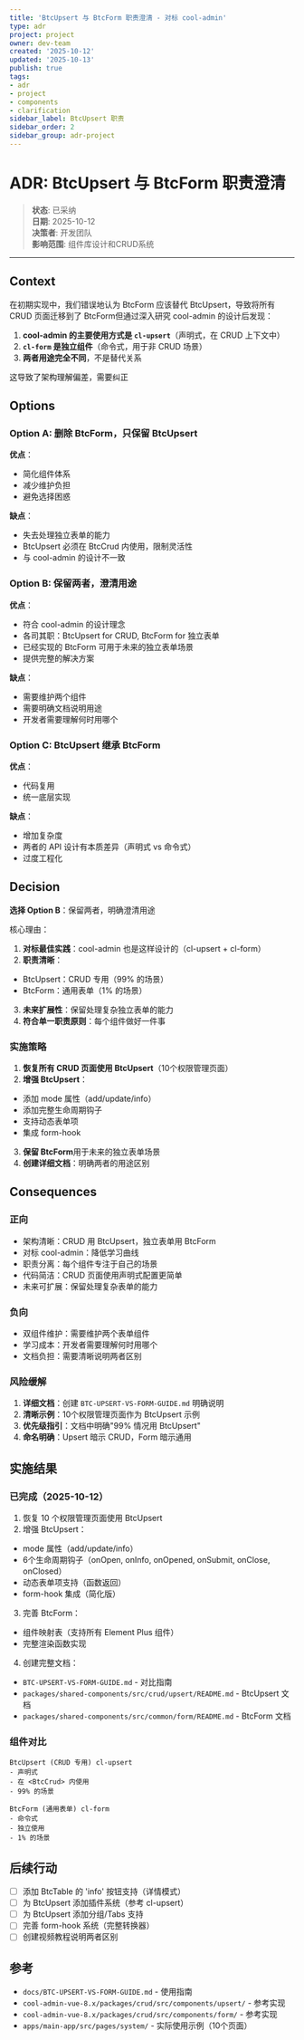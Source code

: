 ```yaml
---
title: 'BtcUpsert 与 BtcForm 职责澄清 - 对标 cool-admin'
type: adr
project: project
owner: dev-team
created: '2025-10-12'
updated: '2025-10-13'
publish: true
tags:
- adr
- project
- components
- clarification
sidebar_label: BtcUpsert 职责
sidebar_order: 2
sidebar_group: adr-project
---
```


# ADR: BtcUpsert 与 BtcForm 职责澄清

> **状态**: 已采纳  
> **日期**: 2025-10-12  
> **决策者**: 开发团队  
> **影响范围**: 组件库设计和CRUD系统  

---

## Context

在初期实现中，我们错误地认为 BtcForm 应该替代 BtcUpsert，导致将所有 CRUD 页面迁移到了 BtcForm但通过深入研究 cool-admin 的设计后发现：
1. **cool-admin 的主要使用方式是 `cl-upsert`**（声明式，在 CRUD 上下文中）
2. **`cl-form` 是独立组件**（命令式，用于非 CRUD 场景）
3. **两者用途完全不同**，不是替代关系

这导致了架构理解偏差，需要纠正

## Options

### Option A: 删除 BtcForm，只保留 BtcUpsert

**优点**：
- 简化组件体系
- 减少维护负担
- 避免选择困惑

**缺点**：
- 失去处理独立表单的能力
- BtcUpsert 必须在 BtcCrud 内使用，限制灵活性
- 与 cool-admin 的设计不一致

### Option B: 保留两者，澄清用途

**优点**：
- 符合 cool-admin 的设计理念
- 各司其职：BtcUpsert for CRUD, BtcForm for 独立表单
- 已经实现的 BtcForm 可用于未来的独立表单场景
- 提供完整的解决方案

**缺点**：
- 需要维护两个组件
- 需要明确文档说明用途
- 开发者需要理解何时用哪个

### Option C: BtcUpsert 继承 BtcForm

**优点**：
- 代码复用
- 统一底层实现

**缺点**：
- 增加复杂度
- 两者的 API 设计有本质差异（声明式 vs 命令式）
- 过度工程化

## Decision

**选择 Option B**：保留两者，明确澄清用途

核心理由：

1. **对标最佳实践**：cool-admin 也是这样设计的（cl-upsert + cl-form）
2. **职责清晰**：
- BtcUpsert：CRUD 专用（99% 的场景）
- BtcForm：通用表单（1% 的场景）
3. **未来扩展性**：保留处理复杂独立表单的能力
4. **符合单一职责原则**：每个组件做好一件事

### 实施策略

1. **恢复所有 CRUD 页面使用 BtcUpsert**（10个权限管理页面）
2. **增强 BtcUpsert**：
- 添加 mode 属性（add/update/info）
- 添加完整生命周期钩子
- 支持动态表单项
- 集成 form-hook
3. **保留 BtcForm**用于未来的独立表单场景
4. **创建详细文档**：明确两者的用途区别

## Consequences

### 正向

- 架构清晰：CRUD 用 BtcUpsert，独立表单用 BtcForm
- 对标 cool-admin：降低学习曲线
- 职责分离：每个组件专注于自己的场景
- 代码简洁：CRUD 页面使用声明式配置更简单
- 未来可扩展：保留处理复杂表单的能力

### 负向

- 双组件维护：需要维护两个表单组件
- 学习成本：开发者需要理解何时用哪个
- 文档负担：需要清晰说明两者区别

### 风险缓解

1. **详细文档**：创建 `BTC-UPSERT-VS-FORM-GUIDE.md` 明确说明
2. **清晰示例**：10个权限管理页面作为 BtcUpsert 示例
3. **优先级指引**：文档中明确"99% 情况用 BtcUpsert"
4. **命名明确**：Upsert 暗示 CRUD，Form 暗示通用

## 实施结果

### 已完成（2025-10-12）

1. 恢复 10 个权限管理页面使用 BtcUpsert
2. 增强 BtcUpsert：
- mode 属性（add/update/info）
- 6个生命周期钩子（onOpen, onInfo, onOpened, onSubmit, onClose, onClosed）
- 动态表单项支持（函数返回）
- form-hook 集成（简化版）
3. 完善 BtcForm：
- 组件映射表（支持所有 Element Plus 组件）
- 完整渲染函数实现
4. 创建完整文档：
- `BTC-UPSERT-VS-FORM-GUIDE.md` - 对比指南
- `packages/shared-components/src/crud/upsert/README.md` - BtcUpsert 文档
- `packages/shared-components/src/common/form/README.md` - BtcForm 文档

### 组件对比

```
BtcUpsert (CRUD 专用) cl-upsert
- 声明式
- 在 <BtcCrud> 内使用
- 99% 的场景

BtcForm (通用表单) cl-form
- 命令式
- 独立使用
- 1% 的场景
```

## 后续行动

- [ ] 添加 BtcTable 的 'info' 按钮支持（详情模式）
- [ ] 为 BtcUpsert 添加插件系统（参考 cl-upsert）
- [ ] 为 BtcUpsert 添加分组/Tabs 支持
- [ ] 完善 form-hook 系统（完整转换器）
- [ ] 创建视频教程说明两者区别

## 参考

- `docs/BTC-UPSERT-VS-FORM-GUIDE.md` - 使用指南
- `cool-admin-vue-8.x/packages/crud/src/components/upsert/` - 参考实现
- `cool-admin-vue-8.x/packages/crud/src/components/form/` - 参考实现
- `apps/main-app/src/pages/system/` - 实际使用示例（10个页面）
